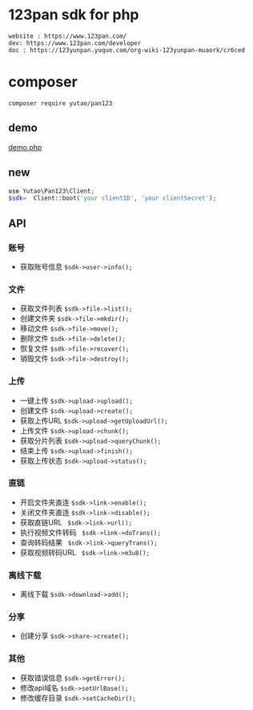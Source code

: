 # 123pan sdk for php
    website : https://www.123pan.com/
    dev: https://www.123pan.com/developer
    doc : https://123yunpan.yuque.com/org-wiki-123yunpan-muaork/cr6ced

# composer
`composer require yutao/pan123`

## demo  
[demo.php](https://github.com/yutao8/pan123/blob/master/demo.php)

## new
```php
use Yutao\Pan123\Client;
$sdk=  Client::boot('your clientID', 'your clientSecret');
```

## API

### 账号
- 获取账号信息  `$sdk->user->info(); `

### 文件
- 获取文件列表 `$sdk->file->list();`
- 创建文件夹  `$sdk->file->mkdir();`
- 移动文件 `$sdk->file->move();`
- 删除文件 `$sdk->file->delete();`
- 恢复文件 `$sdk->file->recover();`
- 销毁文件 `$sdk->file->destroy();`

### 上传
- 一键上传 `$sdk->upload->upload();`
- 创建文件 `$sdk->upload->create();`
- 获取上传URL `$sdk->upload->getUploadUrl();`
- 上传文件 `$sdk->upload->chunk();`
- 获取分片列表 `$sdk->upload->queryChunk();`
- 结束上传 `$sdk->upload->finish();`
- 获取上传状态 `$sdk->upload->status();`

### 直链
- 开启文件夹直连  `$sdk->link->enable();`
- 关闭文件夹直连  `$sdk->link->disable();`
- 获取直链URL  ` $sdk->link->url();`
- 执行视频文件转码  ` $sdk->link->doTrans();`
- 查询转码结果  ` $sdk->link->queryTrans();`
- 获取视频转码URL  ` $sdk->link->m3u8();`

### 离线下载
- 离线下载  `$sdk->download->add();`

### 分享
- 创建分享 `$sdk->share->create();`


### 其他

- 获取错误信息 `$sdk->getError();`
- 修改api域名 `$sdk->setUrlBase();`
- 修改缓存目录 `$sdk->setCacheDir();`


